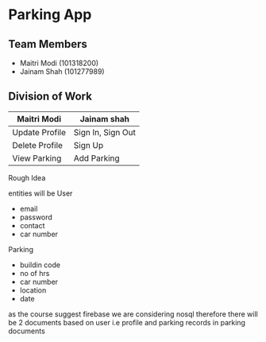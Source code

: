 # Parking App

## Team Members
- Maitri Modi (101318200)
- Jainam Shah (101277989)

## Division of Work

Maitri Modi | Jainam shah
------------|------------
Update Profile | Sign In, Sign Out
Delete Profile | Sign Up
View Parking | Add Parking 


Rough Idea

entities will be 
User
 - email
 - password
 - contact
 - car number
 
Parking 
 - buildin code
 - no of hrs
 - car number
 - location
 - date

as the course suggest firebase we are considering nosql therefore there will be 2 documents based on user i.e profile and parking records in parking documents

